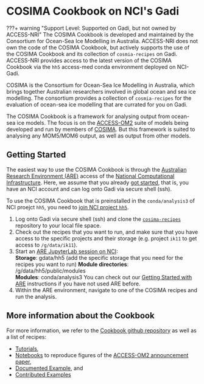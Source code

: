 # COSIMA Cookbook on NCI's Gadi

???+ warning "Support Level: Supported on Gadi, but not owned by ACCESS-NRI"
    <!-- Who develped the tool? -->
    The COSIMA Cookbook is developed and maintained by the Consortium for Ocean-Sea Ice Modelling in Australia.
    <!-- Code ownership and support -->
    ACCESS-NRI does not own the code of the COSIMA Cookbook, but actively supports the use of the COSIMA Cookbook and its collection of `cosmia-recipes` on Gadi.
    ACCESS-NRI provides access to the latest version of the COSIMA Cookbook via the `hh5` access-med conda environment deployed on NCI-Gadi.

COSIMA is the Consortium for Ocean-Sea Ice Modelling in Australia, which brings together Australian researchers involved in global ocean and sea ice modelling. The consortium provides a collection of `cosmia-recipes` for the evaluation of ocean-sea ice modelling that are currated for you on Gadi.

The COSIMA Cookbook is a framework for analysing output from ocean-sea ice models. The focus is on the [ACCESS-OM2](../../models/configurations/access-om.md) suite of models being developed and run by members of [COSIMA]((http://cosima.org.au/)). But this framework is suited to analysing any MOM5/MOM6 output, as well as output from other models.

## Getting Started

The easiest way to use the COSIMA Cookbook is through the [Australian Research Environment (ARE)](https://are.nci.org.au) access of the [National Computational Infrastructure](https://nci.org.au). Here, we assume that you already [got started](../../get_started/index.md), that is, you have an NCI account and can log onto Gadi via secure shell (ssh).

To use the COSIMA Cookbook that is preinstalled in the `conda/analysis3` of NCI proejct `hh5`, you need to [join NCI project `hh5`](https://my.nci.org.au/mancini/project/hh5).

1. Log onto Gadi via secure shell (ssh) and clone the <a href="https://github.com/COSIMA/cosima-recipes"><code>cosima-recipes</code></a> repository to your local file space.  
2. Check out the recipes that you want to run, and make sure that you have access to the specific projects and their storage (e.g. project `ik11` to get access to `/g/data/ik11`).
3. Start an [ARE JupyterLab session on NCI](https://are.nci.org.au):  
  **Storage**: gdata/hh5 (add the specific storage that you need for the recipes you want to run)
  **Module directories**: /g/data/hh5/public/modules  
  **Modules**: conda/analysis3
  You can check out our [Getting Started with ARE](../model_evaluation_getting_started/model_evaluation_getting_started.md) instructions if you have not used ARE before.
4. Within the ARE environment, navigate to one of the COSIMA recipes and run the analysis.

## More information about the Cookbook

For more information, we refer to the [Cookbook github repository](https://github.com/COSIMA/cosima-cookbook) as well as a list of recipes:

- [Tutorials](https://github.com/COSIMA/cosima-recipes/tree/main/Tutorials),
- [Notebooks](https://github.com/COSIMA/cosima-recipes/tree/main/ACCESS-OM2-GMD-Paper-Figs) to reproduce figures of the [ACCESS-OM2 announcement paper](https://gmd.copernicus.org/articles/13/401/2020/),
- [Documented Example](https://github.com/COSIMA/cosima-recipes/tree/main/DocumentedExamples), and
- [Contributed Examples](https://github.com/COSIMA/cosima-recipes/tree/main/ContributedExamples)

